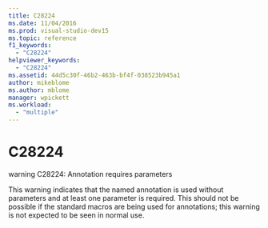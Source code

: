 ```yaml
---
title: C28224
ms.date: 11/04/2016
ms.prod: visual-studio-dev15
ms.topic: reference
f1_keywords:
  - "C28224"
helpviewer_keywords:
  - "C28224"
ms.assetid: 44d5c30f-46b2-463b-bf4f-038523b945a1
author: mikeblome
ms.author: mblome
manager: wpickett
ms.workload:
  - "multiple"
---
```

# C28224
warning C28224: Annotation requires parameters

 This warning indicates that the named annotation is used without parameters and at least one parameter is required. This should not be possible if the standard macros are being used for annotations; this warning is not expected to be seen in normal use.